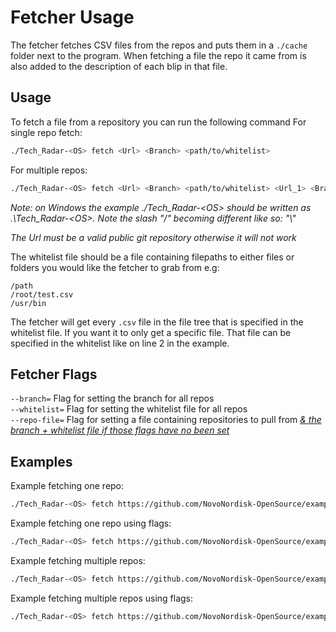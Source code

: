 # Fetcher Usage
The fetcher fetches CSV files from the repos and puts them in a `./cache` folder next to the program. When fetching a file the repo it came from is also added to the description of each blip in that file.


## Usage
To fetch a file from a repository you can run the following command
For single repo fetch:
```bash
./Tech_Radar-<OS> fetch <Url> <Branch> <path/to/whitelist>
```
For multiple repos:
```bash
./Tech_Radar-<OS> fetch <Url> <Branch> <path/to/whitelist> <Url_1> <Branch_1> <path/to/whitelist1>
```

*Note: on Windows the example ./Tech_Radar-\<OS\> should be written as .\Tech_Radar-\<OS\>. Note the slash "/" becoming different like so: "\\"*

*The Url must be a valid public git repository otherwise it will not work*

The whitelist file should be a file containing filepaths to either files or folders you would like the fetcher to grab from e.g:
```
/path
/root/test.csv
/usr/bin
```
The fetcher will get every `.csv` file in the file tree that is specified in the whitelist file. If you want it to only get a specific file. That file can be specified in the whitelist like on line 2 in the example.

## Fetcher Flags
`--branch=` Flag for setting the branch for all repos   
`--whitelist=` Flag for setting the whitelist file for all repos  
`--repo-file=` Flag for setting a file containing repositories to pull from *<u>& the branch + whitelist file if those flags have no been set</u>* 

## Examples
Example fetching one repo:
```bash
./Tech_Radar-<OS> fetch https://github.com/NovoNordisk-OpenSource/example-repo-1 main ./whitelist.txt
```

Example fetching one repo using flags:
```bash
./Tech_Radar-<OS> fetch https://github.com/NovoNordisk-OpenSource/example-repo-1 --branch=main --whitelist=./whitelist.txt
```

Example fetching multiple repos:
```bash
./Tech_Radar-<OS> fetch https://github.com/NovoNordisk-OpenSource/example-repo-1 main ./whitelist.txt https://github.com/NovoNordisk-OpenSource/example-repo-2 main ./whitelist.txt
```

Example fetching multiple repos using flags:
```bash
./Tech_Radar-<OS> fetch https://github.com/NovoNordisk-OpenSource/example-repo-1 https://github.com/NovoNordisk-OpenSource/example-repo-2 --branch=main --whitelist=./whitelist.txt
```